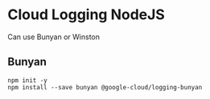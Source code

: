 # Cloud Logging NodeJS

Can use Bunyan or Winston

## Bunyan

```
npm init -y
npm install --save bunyan @google-cloud/logging-bunyan
```
